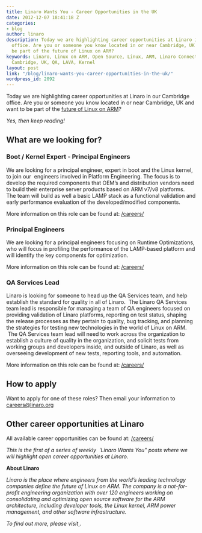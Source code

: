 ```yaml
---
title: Linaro Wants You - Career Opportunities in the UK
date: 2012-12-07 18:41:18 Z
categories:
- blog
author: linaro
description: Today we are highlighting career opportunities at Linaro in our Cambridge
  office. Are you or someone you know located in or near Cambridge, UK and want to
  be part of the future of Linux on ARM?
keywords: Linaro, Linux on ARM, Open Source, Linux, ARM, Linaro Connect, Careers,
  Cambridge, UK, QA, LAVA, Kernel
layout: post
link: "/blog/linaro-wants-you-career-opportunities-in-the-uk/"
wordpress_id: 2092
---
```


Today we are highlighting career opportunities at Linaro in our Cambridge office. Are you or someone you know located in or near Cambridge, UK and want to be part of the [future of Linux on ARM](/)?

_Yes, then keep reading!_


## What are we looking for?

### Boot / Kernel Expert - Principal Engineers


We are looking for a principal engineer, expert in boot and the Linux kernel, to join our  engineers involved in Platform Engineering. The focus is to develop the required components that OEM’s and distribution vendors need to build their enterprise server products based on ARM v7/v8 platforms. The team will build as well a basic LAMP stack as a functional validation and early performance evaluation of the developed/modified components.

More information on this role can be found at: [/careers/](/careers/)


### Principal Engineers


We are looking for a principal engineers focusing on Runtime Optimizations, who will focus in profiling the performance of the LAMP-based platform and will identify the key components for optimization.

More information on this role can be found at: [/careers/](/careers/)


### QA Services Lead


Linaro is looking for someone to head up the QA Services team, and help establish the standard for quality in all of Linaro.  The Linaro QA Services team lead is responsible for managing a team of QA engineers focused on providing validation of Linaro platforms, reporting on test status, shaping the release processes as they pertain to quality, bug tracking, and planning the strategies for testing new technologies in the world of Linux on ARM.  The QA Services team lead will need to work across the organization to establish a culture of quality in the organization, and solicit tests from working groups and developers inside, and outside of Linaro, as well as overseeing development of new tests, reporting tools, and automation.

More information on this role can be found at: [/careers/](/careers/)


## How to apply


Want to apply for one of these roles? Then email your information to [careers@linaro.org](/careers/)


## Other career opportunities at Linaro


All available career opportunities can be found at: [/careers/](/careers/)

_This is the first of a series of weekly  'Linaro Wants You" posts where we will highlight open career opportunities at Linaro._

**About Linaro**

_Linaro is the place where engineers from the world’s leading technology companies define the future of Linux on ARM. The company is a not-for-profit engineering organization with over 120 engineers working on consolidating and optimizing open source software for the ARM architecture, including developer tools, the Linux kernel, ARM power management, and other software infrastructure._

_To find out more, please visit[ ](/)._